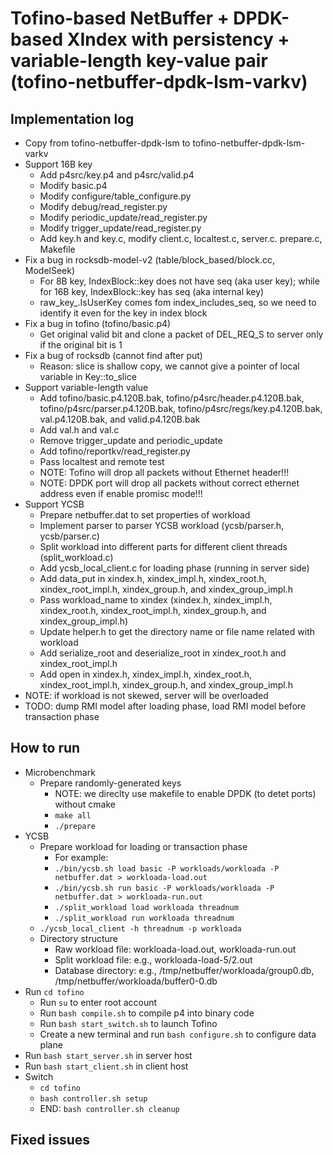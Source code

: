 # Tofino-based NetBuffer + DPDK-based XIndex with persistency + variable-length key-value pair (tofino-netbuffer-dpdk-lsm-varkv)

## Implementation log

- Copy from tofino-netbuffer-dpdk-lsm to tofino-netbuffer-dpdk-lsm-varkv
- Support 16B key
	+ Add p4src/key.p4 and p4src/valid.p4
	+ Modify basic.p4
	+ Modify configure/table_configure.py
	+ Modify debug/read_register.py
	+ Modify periodic_update/read_register.py
	+ Modify trigger_update/read_register.py
	+ Add key.h and key.c, modify client.c, localtest.c, server.c. prepare.c, Makefile
- Fix a bug in rocksdb-model-v2 (table/block_based/block.cc, ModelSeek)
	+ For 8B key, IndexBlock::key does not have seq (aka user key); while for 16B key, IndexBlock::key has seq (aka internal key)
	+ raw_key_.IsUserKey comes fom index_includes_seq, so we need to identify it even for the key in index block
- Fix a bug in tofino (tofino/basic.p4)
	+ Get original valid bit and clone a packet of DEL_REQ_S to server only if the original bit is 1
- Fix a bug of rocksdb (cannot find after put)
	+ Reason: slice is shallow copy, we cannot give a pointer of local variable in Key::to_slice
- Support variable-length value
	+ Add tofino/basic.p4.120B.bak, tofino/p4src/header.p4.120B.bak, tofino/p4src/parser.p4.120B.bak, tofino/p4src/regs/key.p4.120B.bak,
	val.p4.120B.bak, and valid.p4.120B.bak
	+ Add val.h and val.c
	+ Remove trigger_update and periodic_update
	+ Add tofino/reportkv/read_register.py
	+ Pass localtest and remote test
	+ NOTE: Tofino will drop all packets without Ethernet header!!!
	+ NOTE: DPDK port will drop all packets without correct ethernet address even if enable promisc mode!!!
- Support YCSB
	+ Prepare netbuffer.dat to set properties of workload
	+ Implement parser to parser YCSB workload (ycsb/parser.h, ycsb/parser.c)
	+ Split workload into different parts for different client threads (split_workload.c)
	+ Add ycsb_local_client.c for loading phase (running in server side)
	+ Add data_put in xindex.h, xindex_impl.h, xindex_root.h, xindex_root_impl.h, xindex_group.h, and xindex_group_impl.h
	+ Pass workload_name to xindex (xindex.h, xindex_impl.h, xindex_root.h, xindex_root_impl.h, xindex_group.h, and xindex_group_impl.h)
	+ Update helper.h to get the directory name or file name related with workload
	+ Add serialize_root and deserialize_root in xindex_root.h and xindex_root_impl.h
	+ Add open in xindex.h, xindex_impl.h, xindex_root.h, xindex_root_impl.h, xindex_group.h, and xindex_group_impl.h
- NOTE: if workload is not skewed, server will be overloaded
- TODO: dump RMI model after loading phase, load RMI model before transaction phase

## How to run

- Microbenchmark
	- Prepare randomly-generated keys
		+ NOTE: we direclty use makefile to enable DPDK (to detet ports) without cmake
		+ `make all`
		+ `./prepare`
- YCSB
	- Prepare workload for loading or transaction phase
		+ For example:
		+ `./bin/ycsb.sh load basic -P workloads/workloada -P netbuffer.dat > workloada-load.out`
		+ `./bin/ycsb.sh run basic -P workloads/workloada -P netbuffer.dat > workloada-run.out`
		+ `./split_workload load workloada threadnum`
		+ `./split_workload run workloada threadnum`
	- `./ycsb_local_client -h threadnum -p workloada`
	- Directory structure
		+ Raw workload file: workloada-load.out, workloada-run.out
		+ Split workload file: e.g., workloada-load-5/2.out
		+ Database directory: e.g., /tmp/netbuffer/workloada/group0.db, /tmp/netbuffer/workloada/buffer0-0.db
- Run `cd tofino`
	+ Run `su` to enter root account
	+ Run `bash compile.sh` to compile p4 into binary code
	+ Run `bash start_switch.sh` to launch Tofino
	+ Create a new terminal and run `bash configure.sh` to configure data plane
- Run `bash start_server.sh` in server host
- Run `bash start_client.sh` in client host
- Switch
	+ `cd tofino`
	+ `bash controller.sh setup`
	+ END: `bash controller.sh cleanup`

## Fixed issues
